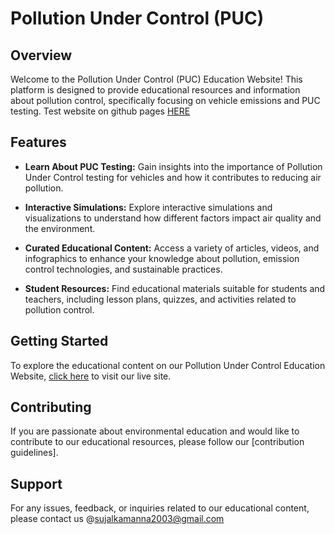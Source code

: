# Pollution Under Control (PUC)

## Overview

Welcome to the Pollution Under Control (PUC) Education Website! This platform is designed to provide educational resources and information about pollution control, specifically focusing on vehicle emissions and PUC testing.
Test website on github pages <a href="https://sujalkamanna.github.io/puc.github.io/" target = "_blank"> HERE </a>

## Features

- **Learn About PUC Testing:** Gain insights into the importance of Pollution Under Control testing for vehicles and how it contributes to reducing air pollution.

- **Interactive Simulations:** Explore interactive simulations and visualizations to understand how different factors impact air quality and the environment.

- **Curated Educational Content:** Access a variety of articles, videos, and infographics to enhance your knowledge about pollution, emission control technologies, and sustainable practices.

- **Student Resources:** Find educational materials suitable for students and teachers, including lesson plans, quizzes, and activities related to pollution control.

## Getting Started

To explore the educational content on our Pollution Under Control Education Website, [click here](#) to visit our live site.

## Contributing

If you are passionate about environmental education and would like to contribute to our educational resources, please follow our [contribution guidelines].

## Support

For any issues, feedback, or inquiries related to our educational content, please contact us @<a href="mailto:sujalkamanna2003@gmail.com">sujalkamanna2003@gmail.com</a>